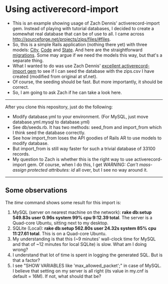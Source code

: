 Using activerecord-import
===================

* This is an example showing usage of Zach Dennis' activerecord-import gem. Instead of playing with tutorial databases, I decided to create a somewhat real database that can be of use to all. I came across http://sourceforge.net/projects/zips/files/#files. 
* So, this is a simple Rails application (nothing there yet) with three models: [City](https://github.com/kedarmhaswade/cities/blob/master/app/models/city.rb), [Code](https://github.com/kedarmhaswade/cities/blob/master/app/models/code.rb) and [State](https://github.com/kedarmhaswade/cities/blob/master/app/models/state.rb). And here are the straightforward [migrations](https://github.com/kedarmhaswade/cities/tree/master/db/migrate). Some may argue if we need the models this way, but that's a separate thing. 
* What I wanted to do was use Zach Dennis' [excellent activerecord-import gem](https://github.com/zdennis/activerecord-import/wiki/) to see if I can seed the database with the zips.csv I have created (modified from original at sf.net). 
* Of course, the seeding should be fast. But more importantly, it should be correct. 
* So, I am going to ask Zach if he can take a look here.
---
After you clone this repository, just do the following:

* Modify database.yml to your environment. (For MySQL, just move database.yml.mysql to database.yml)
* See db/seeds.rb. It has two methods: seed_from and import_from which I think seed the database correctly.
* See how import_from loses the API goodies of Rails AR to use models to modify database.
* But import_from is still way faster for such a trivial database of 33100 records. 
* My question to Zach is whether this is the right way to use activerecord-import gem. Of course, when I do this, I get *WARNING: Can't mass-assign protected attributes: id* all over, but I see no way around it.
---
Some observations
----------------------------

The *time* command shows some result for this import is:

 1. MySQL (server on nearest machine on the network): **rake db:setup  549.83s user 0.96s system 99% cpu 9:12.39 total**. The server is a Quad-core Ubuntu, sitting next to my desktop.
 2. SQLite (Local): **rake db:setup  562.80s user 24.32s system 85% cpu 11:27.61 total**. This is on a Quad-core Ubuntu.
 3. My understanding is that this (~9 minutes' wall-clock time for MySQL and that of ~12 minutes for local SQLite) is slow. What am I doing wrong?
 4. I understand that lot of time is spent in logging the generated SQL. But is that a factor?
 5. I see "SHOW VARIABLES like 'max_allowed_packet';" in case of MySQL. I believe that setting on my server is all right (its value in my.cnf is default = 16M). If not, what should that be?
